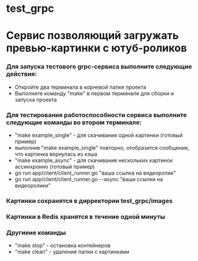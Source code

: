 # test_grpc

# Сервис позволяющий загружать превью-картинки с ютуб-роликов

### Для запуска тестового grpc-сервиса выполните следующие действия:
- Откройте два терминала в корневой папке проекта
- Выполните команду "make" в первом терминале для сборки и запуска проекта

### Для тестирования работоспособности сервиса выполните следующие команды во втором терминале:

- "make example_single" - для скачивания одной картинки (готовый пример)
- выполнив "make example_single" повторно, отобразится сообщение, что картинка вернулась из кэша
- "make example_async" - для скачивания нескольких картинок ассинхронно (готовый пример)
- go run app/client/client_runner.go "ваша ссылка на видеоролик"
- go run app/client/client_runner.go --async "ваши ссылки на видеоролики"

### Картинки сохранятся в дирректории test_grpc/images
### Картинки в Redis хранятся в течение одной минуты

### Другиеие команды
- "make stop" - остановка контейнеров
- "make clean" - удаление папки с картинками
